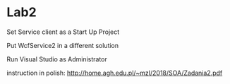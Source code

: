 # Lab2
Set Service client as a Start Up Project

Put WcfService2 in a different solution

Run Visual Studio as Administrator

instruction in polish: http://home.agh.edu.pl/~mzl/2018/SOA/Zadania2.pdf

